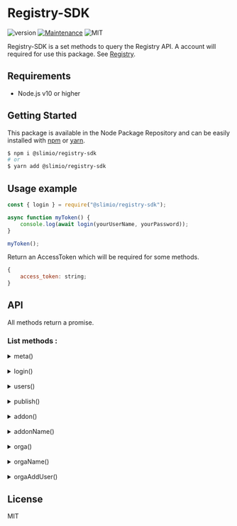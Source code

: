 # Registry-SDK
![version](https://img.shields.io/badge/version-0.1.0-blue.svg)
[![Maintenance](https://img.shields.io/badge/Maintained%3F-yes-green.svg)](https://github.com/SlimIO/is/commit-activity)
![MIT](https://img.shields.io/github/license/mashape/apistatus.svg)

Registry-SDK is a set methods to query the Registry API. A account will required for use this package. See [Registry](https://github.com/SlimIO/Registry).

## Requirements
- Node.js v10 or higher

## Getting Started

This package is available in the Node Package Repository and can be easily installed with [npm](https://docs.npmjs.com/getting-started/what-is-npm) or [yarn](https://yarnpkg.com).

```bash
$ npm i @slimio/registry-sdk
# or
$ yarn add @slimio/registry-sdk
```

## Usage example
```js
const { login } = require("@slimio/registry-sdk");

async function myToken() {
    console.log(await login(yourUserName, yourPassword));
}

myToken();
```
Return an AccessToken which will be required for some methods.
```js
{
    access_token: string;
}
```

## API
All methods return a promise.

### List methods :

<details><summary>meta()</summary>

Service metadata.

Do this :
```js
const { meta } = require("@slimio/registry-sdk");

meta().then(console.log);
```

Return :

```js
{
    uptime: number
}
```

</details>

<br />

<details><summary>login()</summary>

Authenticate a user and get an AccessToken.

Do this :
```js
const { login } = require("@slimio/registry-sdk");

login("yourUsername", "yourPassword").then(console.log);
```

Return :

```js
{
    access_token: string;
}
```

</details>

<br />

<details><summary>users()</summary>

Create a new user.

Do this :
```js
const { users } = require("@slimio/registry-sdk");

users("newUsername", "newPassword").then(console.log);
```

Return :

```js
{
    userId: 1
}
```

</details>

<br />

<details><summary>publish()</summary>

Do this :
```js
const { login, publish } = require("@slimio/registry-sdk");

async function main() {
    const token = await login("yourUsername", "yourPassword");
    const elems = {
        name: "AddonName",
        description: "AddonDescription",
        version: "Semver",
        git: "GitURL",
        organisation: "Organisation"
    };

    publish(elems, token.access_token).then(console.log);
}

main().catch(console.error);


```

Return :

```js
{
    addonId: number
}
```

</details>

<br />

<details><summary>addon()</summary>

Do this :
```js

```

Return :

```js

```

</details>

<br />

<details><summary>addonName()</summary>

Do this :
```js

```

Return :

```js

```

</details>

<br />

<details><summary>orga()</summary>

Do this :
```js

```

Return :

```js

```

</details>

<br />

<details><summary>orgaName()</summary>

Do this :
```js

```

Return :

```js

```

</details>

<br />

<details><summary>orgaAddUser()</summary>

Do this :
```js

```

Return :

```js

```

</details>

## License
MIT
